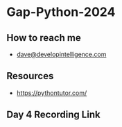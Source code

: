 # Gap-Python-2024

## How to reach me
* dave@developintelligence.com

## Resources
* https://pythontutor.com/

## Day 4 Recording Link
